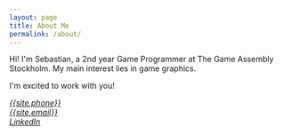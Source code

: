 ```yaml
---
layout: page
title: About Me
permalink: /about/
---
```




Hi! I'm Sebastian, a 2nd year Game Programmer at The Game Assembly Stockholm. My main interest lies in game graphics.

I'm excited to work with you!

<address>
<a href="tel:{{site.phone}}">{{site.phone}}</a>
<br>
<a href="mailto:{{site.email}}">{{site.email}}</a>
<br>
<a href="https://www.linkedin.com/in/sebastian-dahlskog/">LinkedIn</a>
</address>
